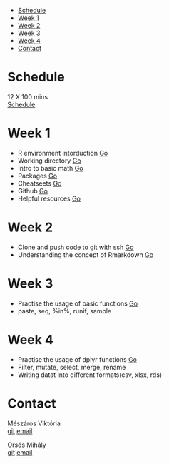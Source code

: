 -   [Schedule](#schedule)
-   [Week 1](#week-1)
-   [Week 2](#week-2)
-   [Week 3](#week-3)
-   [Week 4](#week-4)
-   [Contact](#contact)

Schedule
========

12 X 100 mins<br> [Schedule](https://sites.google.com/a/ceuecon.org/course-schedules/business-analytics-1)

Week 1
======

-   R environment intorduction [Go](week-1/README.md#r-environment-intorduction)
-   Working directory [Go](week-1/README.md#working-directory)
-   Intro to basic math [Go](week-1/README.md#intro-to-basic-math)
-   Packages [Go](week-1/README.md#packages)
-   Cheatseets [Go](week-1/README.md#cheatseets)
-   Github [Go](week-1/README.md#github)
-   Helpful resources [Go](week-1/README.md#helpful-resources)

Week 2
======

-   Clone and push code to git with ssh [Go](week-2/README.md#git)
-   Understanding the concept of Rmarkdown [Go](week-2/README.md#r-markdown)

Week 3
======

-   Practise the usage of basic functions [Go](week-3/week-3-tasks.Rmd)
-   paste, seq, %in%, runif, sample

Week 4
======

-   Practise the usage of dplyr functions [Go](week-4/week-4-tasks.html)
-   Filter, mutate, select, merge, rename
-   Writing datat into different formats(csv, xlsx, rds)

Contact
=======

Mészáros Viktória<br> [git](https://github.com/Viki-Meszaros) [email](mailto:MeszarosV@ceu.edu)

Orsós Mihály<br> [git](https://github.com/misrori) [email](mailto:OrsosM@ceu.edu)
